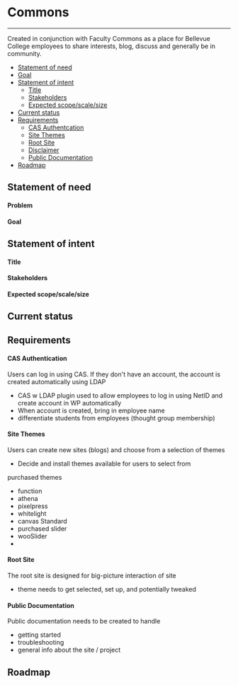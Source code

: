<span id="commons"></span>
# Commons
---

Created in conjunction with Faculty Commons as a place for Bellevue College employees to share interests, blog, discuss and generally be in community.

<span id="contents"></span>
- [Statement of need](#statement-of-need)
- [Goal](#goal)
- [Statement of intent](#statement-of-intent)
  - [Title](#title)
  - [Stakeholders](#stakeholders)
  - [Expected scope/scale/size](#expected-scope-scale-size)
- [Current status](#current-status)
- [Requirements](#requirements)
  - [CAS Authentcation](#cas-authentication)
  - [Site Themes](#site-themes)
  - [Root Site](#root-site)
  - [Disclaimer](#disclaimer)
  - [Public Documentation](#public-documentation)
- [Roadmap](#roadmap)

<span id="statement-of-need"></span>
## Statement of need

<span id="problem"></span>
#### Problem

<span id="goal"></span>
#### Goal

<span id="statement-of-intent"></span>
## Statement of intent

<span id="title"></span>
#### Title

<span id="stakeholders"></span>
#### Stakeholders

<span id="expected-scope-scale-size"></span>
#### Expected scope/scale/size

<span id="current-status"></span>
## Current status

<span id="requirements"></span>
## Requirements

<span id="cas-authentication"></span>
#### CAS Authentication

<span id="disclaimer"></span>
Users can log in using CAS. If they don't have an account, the account is created automatically using LDAP

* CAS w LDAP plugin used to allow employees to log in using NetID and create account in WP automatically
* When account is created, bring in employee name
* differentiate students from employees (thought group membership)

<span id="site-themes"></span>
#### Site Themes

Users can create new sites (blogs) and choose from a selection of themes

* Decide and install themes available for users to select from

purchased themes

* function
* athena
* pixelpress
* whitelight
* canvas Standard
* purchased slider
* wooSlider
* 

<span id="root-site"></span>
#### Root Site

The root site is designed for big-picture interaction of site

* theme needs to get selected, set up, and potentially tweaked

<span id="public-documentation"></span>
#### Public Documentation

Public documentation needs to be created to handle


* getting started
* troubleshooting
* general info about the site / project

<span id="roadmap"></span>
## Roadmap